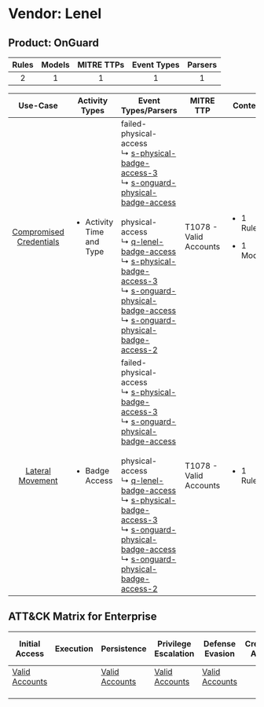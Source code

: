 Vendor: Lenel
=============
Product: OnGuard
----------------
| Rules | Models | MITRE TTPs | Event Types | Parsers |
|:-----:|:------:|:----------:|:-----------:|:-------:|
|   2   |   1    |     1      |      1      |    1    |

|                                 Use-Case                                  | Activity Types                            | Event Types/Parsers                                                                                                                                                                                                                                                                                                                                                                                                                                                                                                                                                                                                                     | MITRE TTP                  | Content                                             |
|:-------------------------------------------------------------------------:| ----------------------------------------- | --------------------------------------------------------------------------------------------------------------------------------------------------------------------------------------------------------------------------------------------------------------------------------------------------------------------------------------------------------------------------------------------------------------------------------------------------------------------------------------------------------------------------------------------------------------------------------------------------------------------------------------- | -------------------------- | --------------------------------------------------- |
| [Compromised Credentials](../UseCases/usecase_compromised_credentials.md) | <ul><li>Activity Time  and Type</li></ul> |  failed-physical-access<br> ↳ [s-physical-badge-access-3](../Parsers/parserContent_s-physical-badge-access-3.md)<br> ↳ [s-onguard-physical-badge-access](../Parsers/parserContent_s-onguard-physical-badge-access.md)<br><br> physical-access<br> ↳ [q-lenel-badge-access](../Parsers/parserContent_q-lenel-badge-access.md)<br> ↳ [s-physical-badge-access-3](../Parsers/parserContent_s-physical-badge-access-3.md)<br> ↳ [s-onguard-physical-badge-access](../Parsers/parserContent_s-onguard-physical-badge-access.md)<br> ↳ [s-onguard-physical-badge-access-2](../Parsers/parserContent_s-onguard-physical-badge-access-2.md)<br> | T1078 - Valid Accounts<br> | <ul><li>1 Rules</li></ul><ul><li>1 Models</li></ul> |
|        [Lateral Movement](../UseCases/usecase_lateral_movement.md)        | <ul><li>Badge Access</li></ul>            |  failed-physical-access<br> ↳ [s-physical-badge-access-3](../Parsers/parserContent_s-physical-badge-access-3.md)<br> ↳ [s-onguard-physical-badge-access](../Parsers/parserContent_s-onguard-physical-badge-access.md)<br><br> physical-access<br> ↳ [q-lenel-badge-access](../Parsers/parserContent_q-lenel-badge-access.md)<br> ↳ [s-physical-badge-access-3](../Parsers/parserContent_s-physical-badge-access-3.md)<br> ↳ [s-onguard-physical-badge-access](../Parsers/parserContent_s-onguard-physical-badge-access.md)<br> ↳ [s-onguard-physical-badge-access-2](../Parsers/parserContent_s-onguard-physical-badge-access-2.md)<br> | T1078 - Valid Accounts<br> | <ul><li>1 Rules</li></ul>                           |

ATT&CK Matrix for Enterprise
----------------------------
| Initial Access                                                      | Execution | Persistence                                                         | Privilege Escalation                                                | Defense Evasion                                                     | Credential Access | Discovery | Lateral Movement | Collection | Command and Control | Exfiltration | Impact |
| ------------------------------------------------------------------- | --------- | ------------------------------------------------------------------- | ------------------------------------------------------------------- | ------------------------------------------------------------------- | ----------------- | --------- | ---------------- | ---------- | ------------------- | ------------ | ------ |
| [Valid Accounts](https://attack.mitre.org/techniques/T1078)<br><br> |           | [Valid Accounts](https://attack.mitre.org/techniques/T1078)<br><br> | [Valid Accounts](https://attack.mitre.org/techniques/T1078)<br><br> | [Valid Accounts](https://attack.mitre.org/techniques/T1078)<br><br> |                   |           |                  |            |                     |              |        |